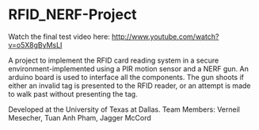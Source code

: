 RFID_NERF-Project
=================
Watch the final test video here: http://www.youtube.com/watch?v=o5X8gByMsLI

A project to implement the RFID card reading system in a secure environment-implemented using a PIR motion sensor and a NERF gun.
An arduino board is used to interface all the components. The gun shoots if either an invalid tag is presented to the RFID reader,
or an attempt is made to walk past without presenting the tag.

Developed at the University of Texas at Dallas.
Team Members:
Verneil Mesecher,
Tuan Anh Pham,
Jagger McCord

